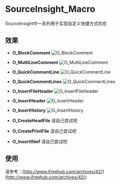 # SourceInsight_Macro
SourceInsight中一系列用于实现自定义快捷方式的宏
## 效果
- **O_BlockComment**
![O_BlockComment](http://www.ifreehub.com/image_bed/sourceinsight2/O_BlockComment.gif)

- **O_MultiLineComment**
![O_MultiLineComment](http://www.ifreehub.com/image_bed/sourceinsight2/O_MultiLineComment.gif)

- **O_QuickCommentLine**
![O_QuickCommentLine](http://www.ifreehub.com/image_bed/sourceinsight2/O_QuickCommentLine.gif)

- **O_QuickCommentLines**
![O_QuickCommentLines](http://www.ifreehub.com/image_bed/sourceinsight2/O_QuickCommentLines.gif)

- **O_InsertFileHeader**
![O_InsertFileHeader](http://www.ifreehub.com/image_bed/sourceinsight2/O_InsertFileHeader.gif)

- **O_InsertHeader**
![O_InsertHeader](http://www.ifreehub.com/image_bed/sourceinsight2/O_InsertHeader.gif)

- **O_InsertHistory**
![O_InsertHistory](http://www.ifreehub.com/image_bed/sourceinsight2/O_InsertHistory.gif)

- **O_CreateHeadFile**
请自己尝试吧
- **O_CreatePrintFile**
请自己尝试吧
- **O_InsertIfdef**
请自己尝试吧

## 使用
请参考：[http://www.ifreehub.com/archives/42/](http://www.ifreehub.com/archives/42/)

